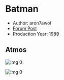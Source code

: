 # Batman

* Author: aron7awol
* [Forum Post](https://www.avsforum.com/threads/bass-eq-for-filtered-movies.2995212/post-58150172)
* Production Year: 1989

## Atmos

![img 0](https://i.imgur.com/XQsCkty.jpg)

![img 0](https://i.imgur.com/hgQIR7h.jpg)

